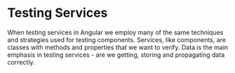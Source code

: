 # Testing Services

When testing services in Angular we employ many of the same techniques and strategies used for testing components. Services, like components, are classes with methods and properties that we want to verify. Data is the main emphasis in testing services - are we getting, storing and propagating data correctly.
